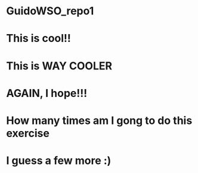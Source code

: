 # GuidoWSO_repo1
# This is cool!!
# This is WAY COOLER
# AGAIN, I hope!!!
# How many times am I gong to do this exercise
# I guess a few more :)
